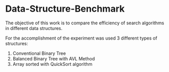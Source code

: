 # Data-Structure-Benchmark

The objective of this work is to compare the efficiency of search algorithms in different data structures.

For the accomplishment of the experiment was used 3 different types of structures:
1. Conventional Binary Tree
2. Balanced Binary Tree with AVL Method
3. Array sorted with QuickSort algorithm
